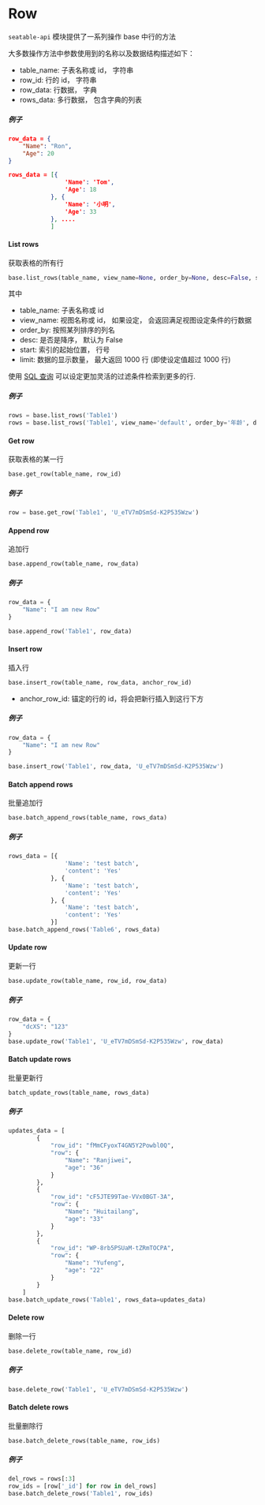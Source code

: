 # Row

 `seatable-api` 模块提供了一系列操作 base 中行的方法

大多数操作方法中参数使用到的名称以及数据结构描述如下：

* table_name: 子表名称或 id， 字符串
* row_id: 行的 id， 字符串
* row_data: 行数据， 字典
* rows_data: 多行数据， 包含字典的列表

##### 例子

```json
row_data = {
    "Name": "Ron",
  	"Age": 20
}

rows_data = [{
                'Name': 'Tom',
                'Age': 18
            }, {
                'Name': '小明',
                'Age': 33
            }, ....
            ]
```

#### List rows

获取表格的所有行

```python
base.list_rows(table_name, view_name=None, order_by=None, desc=False, start=None, limit=None)
```

其中

* table_name: 子表名称或 id
* view_name: 视图名称或 id， 如果设定， 会返回满足视图设定条件的行数据
* order_by: 按照某列排序的列名
* desc:  是否是降序， 默认为 False
* start: 索引的起始位置， 行号
* limit: 数据的显示数量， 最大返回 1000 行 (即使设定值超过 1000 行)

使用 [SQL 查询](../sql/sql.md) 可以设定更加灵活的过滤条件检索到更多的行.

##### 例子

```python
rows = base.list_rows('Table1')
rows = base.list_rows('Table1', view_name='default', order_by='年龄', desc=True, start=5, limit=20)
```

#### Get row

获取表格的某一行

```python
base.get_row(table_name, row_id)
```

##### 例子

```python
row = base.get_row('Table1', 'U_eTV7mDSmSd-K2P535Wzw')
```

#### Append row

追加行

```python
base.append_row(table_name, row_data)
```

##### 例子

```python
row_data = {
    "Name": "I am new Row"
}

base.append_row('Table1', row_data)
```

#### Insert row

插入行

```python
base.insert_row(table_name, row_data, anchor_row_id)
```

* anchor_row_id: 锚定的行的 id，将会把新行插入到这行下方

##### 例子

```python
row_data = {
    "Name": "I am new Row"
}

base.insert_row('Table1', row_data, 'U_eTV7mDSmSd-K2P535Wzw')
```

#### Batch append rows

批量追加行

```python
base.batch_append_rows(table_name, rows_data)
```

##### 例子

```python
rows_data = [{
                'Name': 'test batch',
                'content': 'Yes'
            }, {
                'Name': 'test batch',
                'content': 'Yes'
            }, {
                'Name': 'test batch',
                'content': 'Yes'
            }]
base.batch_append_rows('Table6', rows_data)
```

#### Update row

更新一行

```python
base.update_row(table_name, row_id, row_data)
```

##### 例子

```python
row_data = {
    "dcXS": "123"
}
base.update_row('Table1', 'U_eTV7mDSmSd-K2P535Wzw', row_data)
```

#### Batch update rows

批量更新行

```python
batch_update_rows(table_name, rows_data)
```

##### 例子

```python
updates_data = [
        {
            "row_id": "fMmCFyoxT4GN5Y2Powbl0Q",
            "row": {
                "Name": "Ranjiwei",
                "age": "36"
            }
        },
        {
            "row_id": "cF5JTE99Tae-VVx0BGT-3A",
            "row": {
                "Name": "Huitailang",
                "age": "33"
            }
        },
        {
            "row_id": "WP-8rb5PSUaM-tZRmTOCPA",
            "row": {
                "Name": "Yufeng",
                "age": "22"
            }
        }
    ]
base.batch_update_rows('Table1', rows_data=updates_data)
```

#### Delete row

删除一行

```python
base.delete_row(table_name, row_id)
```

##### 例子

```python
base.delete_row('Table1', 'U_eTV7mDSmSd-K2P535Wzw')
```

#### Batch delete rows

批量删除行

```python
base.batch_delete_rows(table_name, row_ids)
```

##### 例子

```python
del_rows = rows[:3]
row_ids = [row['_id'] for row in del_rows]
base.batch_delete_rows('Table1', row_ids)
```

